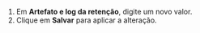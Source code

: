 1. Em **Artefato e log da retenção**, digite um novo valor.
1. Clique em **Salvar** para aplicar a alteração.
